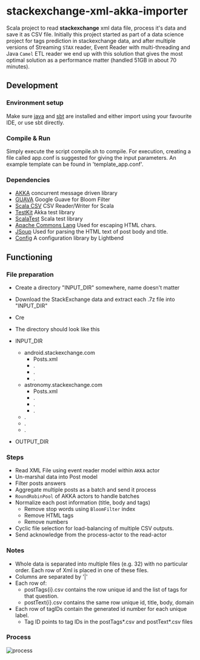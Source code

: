 # stackexchange-xml-akka-importer
Scala project to read **stackexchange** xml data file, process it's data and save it as CSV file.
Initially this project started as part of a data science project for tags prediction in stackexchange data, and after multiple versions of Streaming `STAX` reader, Event Reader with multi-threading and Java `Camel` ETL reader we end up with this solution that gives the most optimal solution as a performance matter (handled 51GB in about 70 minutes).

## Development

### Environment setup
Make sure [java](https://adoptopenjdk.net/) and [sbt](https://www.scala-sbt.org) are installed and either import using your favourite IDE, or use sbt directly.

### Compile & Run
Simply execute the script compile.sh to compile.
For execution, creating a file called app.conf is suggested for giving the input parameters. 
An example template can be found in 'template_app.conf'. 

### Dependencies
* [AKKA](http://akka.io) concurrent message driven library
* [GUAVA](https://github.com/google/guava) Google Guave for Bloom Filter
* [Scala CSV](https://github.com/tototoshi/scala-csv) CSV Reader/Writer for Scala
* [TestKit](http://doc.akka.io/api/akka/2.0/akka/testkit/TestKit.html) Akka test library
* [ScalaTest](http://www.scalatest.org) Scala test library
* [Apache Commons Lang](https://commons.apache.org/proper/commons-text/) Used for escaping HTML chars.
* [JSoup](https://jsoup.org/) Used for parsing the HTML text of post body and title.
* [Config](https://github.com/lightbend/config) A configuration library by Lightbend

## Functioning

### File preparation 
 * Create a directory "INPUT_DIR" somewhere, name doesn't matter
 * Download the StackExchange data and extract each .7z file into "INPUT_DIR"
 * Cre
 * The directory should look like this
 
 * INPUT_DIR
   * android.stackexchange.com
     * Posts.xml
     * .
     * .
     * .
   * astronomy.stackexchange.com
     * Posts.xml
     * .
     * .
     * .
   * .
   * .
   * .
   
 * OUTPUT_DIR   
    

### Steps
 * Read XML File using event reader model within `AKKA` actor
 * Un-marshal data into Post model
 * Filter posts answers
 * Aggregate multiple posts as a batch and send it process
 * `RoundRobinPool` of AKKA actors to handle batches
 * Normalize each post information (title, body and tags)
   * Remove stop words using `BloomFilter` index
   * Remove HTML tags
   * Remove numbers
 * Cyclic file selection for load-balancing of multiple CSV outputs.
 * Send acknowledge from the process-actor to the read-actor
 
### Notes
 * Whole data is separated into multiple files (e.g. 32) with no particular order. Each row of Xml is placed in one of these files.
 * Columns are separated by '|'
 * Each row of:
   * postTags{i}.csv contains the row unique id and the list of tags for that question.
   * postText{i}.csv contains the same row unique id, title, body, domain
 * Each row of tagIDs contain the generated id number for each unique label.
   * Tag ID points to tag IDs in the postTags*.csv and postText*.csv files

### Process
![process](XML-AKKA-Importer.png)
